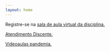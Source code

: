 ```yaml
---
layout: home
---
```


Registre-se na [sala de aula virtual da disciplina.](https://classroom.google.com/c/NTQzNzU5MTE3MzMw?cjc=hynt4ld)

[Atendimento Discente.](https://danielsaad.com/contato)

[Videoaulas pandemia.](https://www.youtube.com/playlist?list=PLmByXagFhf0MuB8Bpm5TvJRArisvBTT61)
